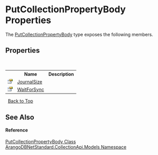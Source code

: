 # PutCollectionPropertyBody Properties
 

The <a href="edb89b74-aa84-1d8d-7d89-53c429dd5773">PutCollectionPropertyBody</a> type exposes the following members.


## Properties
&nbsp;<table><tr><th></th><th>Name</th><th>Description</th></tr><tr><td>![Public property](media/pubproperty.gif "Public property")</td><td><a href="dd19b924-e8c9-986a-5632-7492cbf99a24">JournalSize</a></td><td /></tr><tr><td>![Public property](media/pubproperty.gif "Public property")</td><td><a href="9187444e-c8e6-ee3f-8484-24d3c0d284d6">WaitForSync</a></td><td /></tr></table>&nbsp;
<a href="#putcollectionpropertybody-properties">Back to Top</a>

## See Also


#### Reference
<a href="edb89b74-aa84-1d8d-7d89-53c429dd5773">PutCollectionPropertyBody Class</a><br /><a href="eddef630-2e74-9b99-ee5b-91305adea48b">ArangoDBNetStandard.CollectionApi.Models Namespace</a><br />
